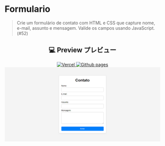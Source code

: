 # Formulario
> Crie um formulário de contato com HTML e CSS que capture nome, e-mail, assunto e mensagem. Valide os campos usando JavaScript. (#52)

<div align="center">
  <h2>💻 Preview プレビュー</h2>
  <a href="http://Joker00.vercel.app/src/formulario/">
    <img src="https://img.shields.io/badge/vercel-%23000000.svg?style=for-the-badge&logo=vercel&logoColor=white" alt="Vercel" />
  </a>
    <a href="http://downzin01.github.io/Joker00/src/formulario/">
    <img src="https://img.shields.io/badge/github%20pages-121013?style=for-the-badge&logo=github&logoColor=white" alt="Github pages" />
  </a>
  <br>
  <a href="http://Joker00.vercel.app/src/blog/">
    <img src="../../assets/img/previewFormulario.png" alt ="Preview Image"/>
  </a>
</div>